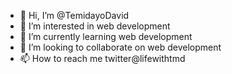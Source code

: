 - 👋 Hi, I’m @TemidayoDavid
- 👀 I’m interested in web development
- 🌱 I’m currently learning web development 
- 💞️ I’m looking to collaborate on web development
- 📫 How to reach me twitter@lifewithtmd

<!---
TemidayoDavid/TemidayoDavid is a ✨ special ✨ repository because its `README.md` (this file) appears on your GitHub profile.
You can click the Preview link to take a look at your changes.
--->
